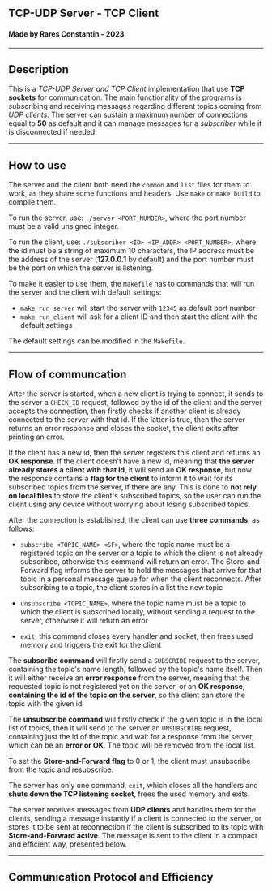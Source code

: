 ## **TCP-UDP Server - TCP Client** ##
#### **Made by Rares Constantin - 2023** ####
---
## **Description** ##

This is a *TCP-UDP Server and TCP Client* implementation that use **TCP sockets** for communication. The main functionality of the programs is subscribing and receiving messages regarding different topics coming from *UDP clients*. The server can sustain a maximum number of connections equal to **50** as default and it can manage messages for a *subscriber* while it is disconnected if needed.

---

## **How to use** ##

The server and the client both need the `common` and `list` files for them to work, as they share some functions and headers. Use `make` or `make build` to compile them.

To run the server, use: `./server <PORT_NUMBER>`, where the port number must be a valid unsigned integer.

To run the client, use: `./subscriber <ID> <IP_ADDR> <PORT_NUMBER>`, where the id must be a string of maximum 10 characters, the IP address must be the address of the server (**127.0.0.1** by default) and the port number must be the port on which the server is listening.

To make it easier to use them, the `Makefile` has to commands that will run the server and the client with default settings:

- `make run_server` will start the server with `12345` as default port number
- `make run_client` will ask for a client ID and then start the client with the default settings

The default settings can be modified in the `Makefile`.

---

## **Flow of communcation** ##

After the server is started, when a new client is trying to connect, it sends to the server a `CHECK_ID` request, followed by the id of the client and the server accepts the connection, then firstly checks if another client is already connected to the server with that id. If the latter is true, then the server returns an error response and closes the socket, the client exits after printing an error.

If the client has a new id, then the server registers this client and returns an **OK response**. If the client doesn't have a new id, meaning that **the server already stores a client with that id**, it will send an **OK response**, but now the response contains a **flag for the client** to inform it to wait for its subscribed topics from the server, if there are any. This is done to **not rely on local files** to store the client's subscribed topics, so the user can run the client using any device without worrying about losing subscribed topics.

After the connection is established, the client can use **three commands**, as follows:

- `subscribe <TOPIC_NAME> <SF>`, where the topic name must be a registered topic on the server or a topic to which the client is not already subscribed, otherwise this command will return an error. The Store-and-Forward flag informs the server to hold the messages that arrive for that topic in a personal message queue for when the client reconnects. After subscribing to a topic, the client stores in a list the new topic

- `unsubscribe <TOPIC_NAME>`, where the topic name must be a topic to which the client is subscribed locally, without sending a request to the server, otherwise it will return an error

- `exit`, this command closes every handler and socket, then frees used memory and triggers the exit for the client

The **subscribe command** will firstly send a `SUBSCRIBE` request to the server, containing the topic's name length, followed by the topic's name itself. Then it will either receive an **error response** from the server, meaning that the requested topic is not registered yet on the server, or an **OK response, containing the id of the topic on the server**, so the client can store the topic with the given id.

The **unsubscribe command** will firstly check if the given topic is in the local list of topics, then it will send to the server an `UNSUBSCRIBE` request, containing just the id of the topic and wait for a response from the server, which can be an **error or OK**. The topic will be removed from the local list.

To set the **Store-and-Forward flag** to 0 or 1, the client must unsubscribe from the topic and resubscribe.

The server has only one command, `exit`, which closes all the handlers and **shuts down the TCP listening socket**, frees the used memory and exits.

The server receives messages from **UDP clients** and handles them for the clients, sending a message instantly if a client is connected to the server, or stores it to be sent at reconnection if the client is subscribed to its topic with **Store-and-Forward active**. The message is sent to the client in a compact and efficient way, presented below.

---

## **Communication Protocol and Efficiency** ##

